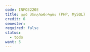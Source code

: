 ```yaml
---
code: INFO3220E
title: ვებ პროგრამირება (PHP, MySQL)
credit: 6
semester: 
required: false
status:
  - todo
want: 5
---
```


